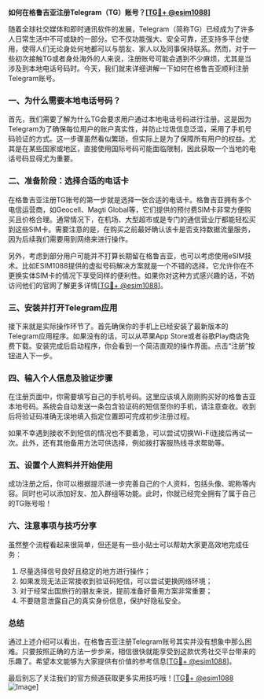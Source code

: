 **如何在格鲁吉亚注册Telegram（TG）账号？[[TG💪+ @esim1088](https://t.me/s/esim1088)]**

随着全球社交媒体和即时通讯软件的发展，Telegram（简称TG）已经成为了许多人日常生活中不可或缺的一部分。它不仅功能强大、安全可靠，还支持多平台使用，使得人们无论身处何地都可以与朋友、家人以及同事保持联系。然而，对于一些初次接触TG或者身处海外的人来说，注册账号可能会遇到不少麻烦，尤其是当涉及到本地电话号码时。今天，我们就来详细讲解一下如何在格鲁吉亚顺利注册Telegram账号。

### 一、为什么需要本地电话号码？

首先，我们需要了解为什么TG会要求用户通过本地电话号码进行注册。这是因为Telegram为了确保每位用户的账户真实性，并防止垃圾信息泛滥，采用了手机号码验证的方式。这一步骤虽然看似繁琐，但实际上是为了保障所有用户的权益。尤其是在某些国家或地区，直接使用国际号码可能面临限制，因此获取一个当地的电话号码显得尤为重要。

### 二、准备阶段：选择合适的电话卡

在格鲁吉亚注册TG账号的第一步就是选择一张合适的电话卡。格鲁吉亚拥有多个电信运营商，如Geocell、Magti Global等，它们提供的预付费SIM卡非常方便购买且价格合理。通常情况下，在机场、大型超市或是专门的通信营业厅都能轻松买到这些SIM卡。需要注意的是，在购买之前最好确认该卡是否支持数据流量服务，因为后续我们需要用到网络来进行操作。

另外，考虑到部分用户可能并不打算长期留在格鲁吉亚，也可以考虑使用eSIM技术。比如ESIM1088提供的虚拟号码解决方案就是一个不错的选择，它允许你在不更换实体SIM卡的情况下享受同样的便利性。如果你对这种方式感兴趣的话，不妨访问他们的官网了解更多详情[[TG💪+ @esim1088](https://t.me/s/esim1088)]。

### 三、安装并打开Telegram应用

接下来就是实际操作环节了。首先确保你的手机上已经安装了最新版本的Telegram应用程序。如果没有的话，可以从苹果App Store或者谷歌Play商店免费下载。安装完成后启动程序，你会看到一个简洁直观的操作界面。点击“注册”按钮进入下一步。

### 四、输入个人信息及验证步骤

在注册页面中，你需要填写自己的手机号码。这里应该填入刚刚购买好的格鲁吉亚本地号码。系统会自动发送一条包含验证码的短信至你的手机，请注意查收。收到后将验证码准确无误地填入指定位置即可完成初步注册过程。

如果不幸遇到接收不到短信的情况也不要着急，可以尝试切换Wi-Fi连接后再试一次。此外，还有其他备用方法可供选择，例如拨打客服热线寻求帮助等。

### 五、设置个人资料并开始使用

成功注册之后，你可以根据提示进一步完善自己的个人资料，包括头像、昵称等内容。同时也可以添加好友、加入群组等功能。此时，你就已经完全拥有了属于自己的TG账号啦！

### 六、注意事项与技巧分享

虽然整个流程看起来很简单，但还是有一些小贴士可以帮助大家更高效地完成任务：

1. 尽量选择信号良好且稳定的地方进行操作；
2. 如果发现无法正常接收到验证码短信，可以尝试更换网络环境；
3. 对于经常出国旅行的朋友来说，提前准备好备用方案非常重要；
4. 不要随意泄露自己的真实身份信息，保护好隐私安全。

### 总结

通过上述介绍可以看出，在格鲁吉亚注册Telegram账号其实并没有想象中那么困难。只要按照正确的方法一步步来，相信很快就能享受到这款优秀社交平台带来的乐趣了。希望本文能够为大家提供有价值的参考信息[[TG💪+ @esim1088](https://t.me/s/esim1088)]。

最后别忘了关注我们的官方频道获取更多实用技巧哦！[[TG💪+ @esim1088](https://t.me/s/esim1088) ![Image](https://i.postimg.cc/4NQfJmqS/Snipaste-2025-05-13-00-14-12.png)]